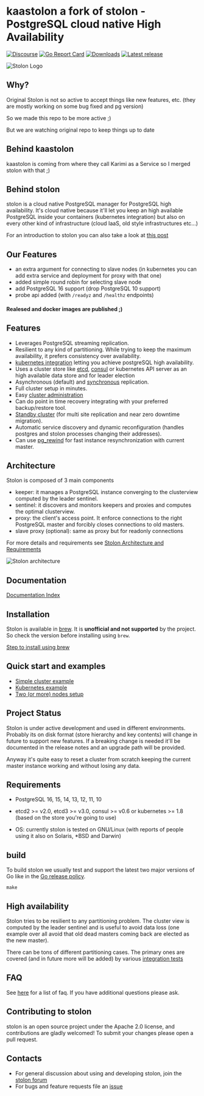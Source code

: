 # kaastolon a fork of stolon - PostgreSQL cloud native High Availability

[![Discourse](https://img.shields.io/discourse/https/talk.stolon.io/status.svg)](https://talk.stolon.io)
[![Go Report Card](https://goreportcard.com/badge/github.com/basalam/kaastolon)](https://goreportcard.com/report/github.com/basalam/kaastolon)
[![Downloads](https://img.shields.io/github/downloads/basalam/kaastolon/latest/total.svg)](https://github.com/basalam/kaastolon/releases)
[![Latest release](https://img.shields.io/github/release/basalam/kaastolon.svg)](https://github.com/basalam/kaastolon/releases)

![Stolon Logo](logos/stolon-color.png)

## Why?

Original Stolon is not so active to accept things like new features, etc. (they are mostly working on some bug fixed and pg version)

So we made this repo to be more active ;)

But we are watching original repo to keep things up to date

## Behind kaastolon

kaastolon is coming from where they call Karimi as a Service so I merged stolon with that ;)

## Behind stolon

stolon is a cloud native PostgreSQL manager for PostgreSQL high availability. It's cloud native because it'll let you keep an high available PostgreSQL inside your containers (kubernetes integration) but also on every other kind of infrastructure (cloud IaaS, old style infrastructures etc...)

For an introduction to stolon you can also take a look at [this post](https://sgotti.me/post/stolon-introduction/)

## Our Features

- an extra argument for connecting to slave nodes (in kubernetes you can add extra service and deployment for proxy with that one)
- added simple round robin for selecting slave node
- add PostgreSQL 16 support (drop PostgreSQL 10 support)
- probe api added (with `/readyz` and `/healthz` endpoints)

#### Realesed and docker images are published ;)

## Features

- Leverages PostgreSQL streaming replication.
- Resilient to any kind of partitioning. While trying to keep the maximum availability, it prefers consistency over availability.
- [kubernetes integration](examples/kubernetes/README.md) letting you achieve postgreSQL high availability.
- Uses a cluster store like [etcd](https://etcd.io), [consul](https://www.consul.io) or kubernetes API server as an high available data store and for leader election
- Asynchronous (default) and [synchronous](doc/syncrepl.md) replication.
- Full cluster setup in minutes.
- Easy [cluster administration](doc/stolonctl.md)
- Can do point in time recovery integrating with your preferred backup/restore tool.
- [Standby cluster](doc/standbycluster.md) (for multi site replication and near zero downtime migration).
- Automatic service discovery and dynamic reconfiguration (handles postgres and stolon processes changing their addresses).
- Can use [pg_rewind](doc/pg_rewind.md) for fast instance resynchronization with current master.

## Architecture

Stolon is composed of 3 main components

- keeper: it manages a PostgreSQL instance converging to the clusterview computed by the leader sentinel.
- sentinel: it discovers and monitors keepers and proxies and computes the optimal clusterview.
- proxy: the client's access point. It enforce connections to the right PostgreSQL master and forcibly closes connections to old masters.
- slave proxy (optional): same as proxy but for readonly connections

For more details and requirements see [Stolon Architecture and Requirements](doc/architecture.md)

![Stolon architecture](doc/architecture_small.png)

## Documentation

[Documentation Index](doc/README.md)

## Installation

Stolon is available in [brew](https://brew.sh/). It is **unofficial and not supported** by the project.
So check the version before installing using `brew`.

[Step to install using brew](doc/unofficial_packages.md)

## Quick start and examples

- [Simple cluster example](doc/simplecluster.md)
- [Kubernetes example](examples/kubernetes/README.md)
- [Two (or more) nodes setup](doc/twonodes.md)

## Project Status

Stolon is under active development and used in different environments. Probably its on disk format (store hierarchy and key contents) will change in future to support new features. If a breaking change is needed it'll be documented in the release notes and an upgrade path will be provided.

Anyway it's quite easy to reset a cluster from scratch keeping the current master instance working and without losing any data.

## Requirements

- PostgreSQL 16, 15, 14, 13, 12, 11, 10
- etcd2 >= v2.0, etcd3 >= v3.0, consul >= v0.6 or kubernetes >= 1.8 (based on the store you're going to use)

- OS: currently stolon is tested on GNU/Linux (with reports of people using it also on Solaris, \*BSD and Darwin)

## build

To build stolon we usually test and support the latest two major versions of Go like in the [Go release policy](https://golang.org/doc/devel/release.html#policy).

```
make
```

## High availability

Stolon tries to be resilient to any partitioning problem. The cluster view is computed by the leader sentinel and is useful to avoid data loss (one example over all avoid that old dead masters coming back are elected as the new master).

There can be tons of different partitioning cases. The primary ones are covered (and in future more will be added) by various [integration tests](tests/integration)

## FAQ

See [here](doc/faq.md) for a list of faq. If you have additional questions please ask.

## Contributing to stolon

stolon is an open source project under the Apache 2.0 license, and contributions are gladly welcomed!
To submit your changes please open a pull request.

## Contacts

- For general discussion about using and developing stolon, join the [stolon forum](https://talk.stolon.io)
- For bugs and feature requests file an [issue](https://github.com/basalam/kaastolon/issues/new/choose)
